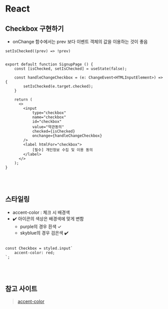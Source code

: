 # React

## Checkbox 구현하기

* onChange 함수에서는 prev 보다 이벤트 객체의 값을 이용하는 것이 좋음 

```tsx
setIsChecked((prev) => !prev)
```

```tsx

export default function SignupPage () {
    const [isChecked, setIsChecked] = useState(false);
    
    const handleChangeCheckbox = (e: ChangeEvent<HTMLInputElement>) => {
        setIsChecked(e.target.checked);
    }
    
    return (
      <>
        <input 
            type="checkbox" 
            name="checkbox" 
            id="checkbox"
            value="약관동의"
            checked={isChecked}
            onchange={handleChangeCheckbox}
        />
        <label htmlFor="checkbox">
            [필수] 개인정보 수집 및 이용 동의
        </label>
      </>  
    );
}
```

<br><br>

## 스타일링

* accent-color : 체크 시 배경색
* ✔️ 아이콘의 색상은 배경색에 맞게 변함
  * purple의 경우 흰색 ✓
  * skyblue의 경우 검은색 ✔️

```tsx

const Checkbox = styled.input`
    accent-color: red;
`;
```

<br><br>

## 참고 사이트

> [accent-color](https://developer.mozilla.org/en-US/docs/Web/CSS/accent-color)
